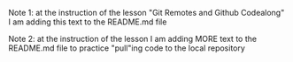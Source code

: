 Note 1: at the instruction of the lesson "Git Remotes and Github Codealong" I am adding this text to the README.md file

Note 2: at the instruction of the lesson I am adding MORE text to the README.md file to practice "pull"ing code to the local repository
